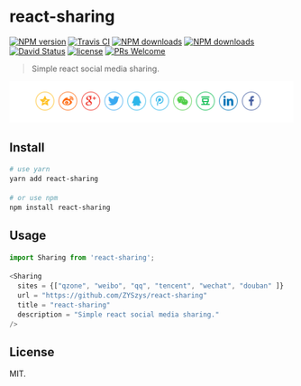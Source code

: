 # react-sharing
[![NPM version](https://img.shields.io/npm/v/react-sharing.svg?style=flat)](https://npmjs.org/package/react-sharing)
[![Travis CI](https://travis-ci.com/ZYSzys/react-sharing.svg?token=hDbx4fFbLLvMJQybMquv&branch=master)](https://travis-ci.com/ZYSzys/react-sharing)
[![NPM downloads](http://img.shields.io/npm/dm/react-sharing.svg?style=flat)](https://npmjs.org/package/react-sharing)
[![NPM downloads](http://img.shields.io/npm/dt/react-sharing.svg?style=flat)](https://npmjs.org/package/react-sharing)
[![David Status](https://img.shields.io/david/ZYSzys/react-sharing.svg?style=flat)](https://github.com/ZYSzys/react-sharing/network/dependencies)
[![license](https://img.shields.io/github/license/ZYSzys/react-sharing.svg)](https://github.com/ZYSzys/react-sharing/blob/master/LICENSE)
[![PRs Welcome](https://img.shields.io/badge/PRs-welcome-brightgreen.svg?style=flat-square)](http://makeapullrequest.com)

> Simple react social media sharing.

![](/screenshot.png)

## Install

```sh
# use yarn
yarn add react-sharing

# or use npm
npm install react-sharing
```


## Usage

```js
import Sharing from 'react-sharing';

<Sharing
  sites = {["qzone", "weibo", "qq", "tencent", "wechat", "douban" ]}
  url = "https://github.com/ZYSzys/react-sharing"
  title = "react-sharing"
  description = "Simple react social media sharing."
/>
```


## License

MIT.
